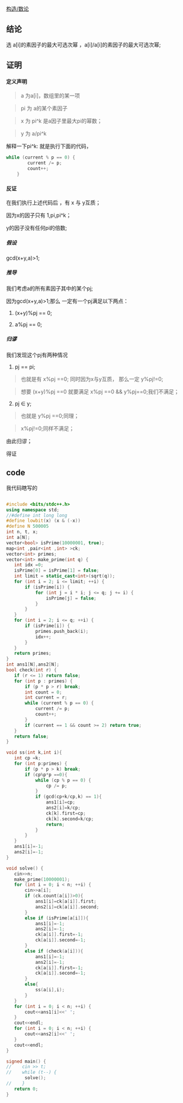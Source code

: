 [构造/数论](https://codeforces.com/contest/1366/problem/D)


## 结论

选 a[i]的素因子的最大可选次幂 ，a[i]/a[i]的素因子的最大可选次幂;

## 证明

#### 定义声明 

> a 为a[i]，数组里的某一项

> pi 为 a的某个素因子

> x 为 pi^k 是a因子里最大pi的幂数；

> y 为 a/pi^k

解释一下pi^k: 就是执行下面的代码，

```cpp
while (current % p == 0) {
        current /= p;
        count++;
    }
```

#### 反证

在我们执行上述代码后 ，有 x 与 y互质； 

因为x的因子只有 1,pi,pi^k；

y的因子没有任何pi的倍数;

##### 假设

gcd(x+y,a)>1;

##### 推导

我们考虑a的所有素因子其中的某个pj;

因为gcd(x+y,a)>1;那么 一定有一个pj满足以下两点：

1. (x+y)%pj == 0;

2. a%pj == 0;


##### 归谬

我们发现这个pj有两种情况

1. pj == pi;

> 也就是有 x%pj ==0; 同时因为x与y互质， 那么一定 y%pj!=0;

> 想要 (x+y)%pj ==0 就要满足 x%pj ==0 && y%pj==0;我们不满足；

2. pj ∈ y;

> 也就是 y%pj ==0;同理；

> x%pj!=0;同样不满足；



由此归谬；

 得证

 ## code

我代码瞎写的


 ```cpp

 #include <bits/stdc++.h>
using namespace std;
//#define int long long
#define lowbit(x) (x & (-x))
#define N 500005
int n, t, x;
int a[N];
vector<bool> isPrime(10000001, true);
map<int ,pair<int ,int> >ck;
vector<int> primes;
vector<int> make_prime(int q) {
    int idx =0;
    isPrime[0] = isPrime[1] = false;
    int limit = static_cast<int>(sqrt(q));
    for (int i = 2; i <= limit; ++i) {
        if (isPrime[i]) {
            for (int j = i * i; j <= q; j += i) {
                isPrime[j] = false;
            }
        }
    }
    for (int i = 2; i <= q; ++i) {
        if (isPrime[i]) {
            primes.push_back(i);
            idx++;
        }
    }
    return primes;
}
int ans1[N],ans2[N];
bool check(int r) {
    if (r <= 1) return false;
    for (int p : primes) {
        if (p * p > r) break;
        int count = 0;
        int current = r;
        while (current % p == 0) {
            current /= p;
            count++;
        }
        if (current == 1 && count >= 2) return true;
    }
    return false;
}

void ss(int k,int i){
    int cp =k;
    for (int p:primes) {
        if (p * p > k) break;
        if (cp%p*p ==0){
            while (cp % p == 0) {
                cp /= p;
            }
            if (gcd(cp+k/cp,k) == 1){
                ans1[i]=cp;
                ans2[i]=k/cp;
                ck[k].first=cp;
                ck[k].second=k/cp;
                return;
            }
        }
    }
    ans1[i]=-1;
    ans2[i]=-1;
}

void solve() {
    cin>>n;
    make_prime(10000001);
    for (int i = 0; i < n; ++i) {
        cin>>a[i];
        if (ck.count(a[i])>0){
            ans1[i]=ck[a[i]].first;
            ans2[i]=ck[a[i]].second;
        }
        else if (isPrime[a[i]]){
            ans1[i]=-1;
            ans2[i]=-1;
            ck[a[i]].first=-1;
            ck[a[i]].second=-1;
        }
        else if (check(a[i])){
            ans1[i]=-1;
            ans2[i]=-1;
            ck[a[i]].first=-1;
            ck[a[i]].second=-1;
        }
        else{
            ss(a[i],i);
        }
    }
    for (int i = 0; i < n; ++i) {
        cout<<ans1[i]<<' ';
    }
    cout<<endl;
    for (int i = 0; i < n; ++i) {
        cout<<ans2[i]<<' ';
    }
    cout<<endl;
}

signed main() {
//    cin >> t;
//    while (t--) {
        solve();
//    }
    return 0;
}

```









